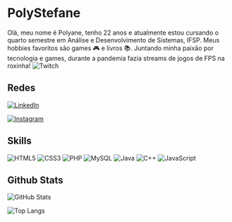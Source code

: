 # PolyStefane
Olá, meu nome é Polyane, tenho 22 anos e atualmente estou cursando o quarto semestre em Análise e Desenvolvimento de Sistemas, IFSP. Meus hobbies favoritos são games 🎮 e livros 📚. Juntando minha paixão por tecnologia e games, durante a pandemia fazia streams de jogos de FPS na roxinha! ![Twitch](https://img.shields.io/badge/Twitch-9370DB?style=for-the-badge&logo=twitch&logoColor=white)

## Redes
[![LinkedIn](https://img.shields.io/badge/LinkedIn-008080?style=for-the-badge&logo=linkedin&logoColor=white)](https://www.linkedin.com/in/polyane-stefane-492190240/) 

[![Instagram](https://img.shields.io/badge/-Instagram-008080?style=for-the-badge&logo=instagram&logoColor=white)](https://www.instagram.com/poly.stf/)

## Skills
![HTML5](https://img.shields.io/badge/HTML5-008080?style=for-the-badge&logo=html5&logoColor=white)
![CSS3](https://img.shields.io/badge/CSS3-008080?style=for-the-badge&logo=css3&logoColor=white)
![PHP](https://img.shields.io/badge/PHP-008080?style=for-the-badge&logo=php&logoColor=white) 
![MySQL](https://img.shields.io/badge/MySQL-008080?style=for-the-badge&logo=mysql&logoColor=white)
![Java](https://img.shields.io/badge/java-008080.svg?style=for-the-badge&logo=openjdk&logoColor=white)
![C++](https://img.shields.io/badge/C%2B%2B-008080?style=for-the-badge&logo=c%2B%2B&logoColor=white)
![JavaScript](https://img.shields.io/badge/JavaScript-008080?style=for-the-badge&logo=javascript&logoColor=white)

## Github Stats
![GitHub Stats](https://github-readme-stats.vercel.app/api?username=PolyStefane&theme=transparent&bg_color=008080&border_color=66CDAA&show_icons=true&icon_color=66CDAA&title_color=66CDAA&text_color=FFF)

![Top Langs](https://github-readme-stats-git-masterrstaa-rickstaa.vercel.app/api/top-langs/?username=PolyStefane&layout=compact&bg_color=008080&border_color=66CDAA&title_color=66CDAA&text_color=FFF)
